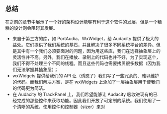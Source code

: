 ## 总结
在之前的章节中展示了一个好的架构设计能够有利于这个软件的发展，但是一个糟糕的设计则会阻碍其发展。

 * 来自于第三方的库，如 PortAudia、WxWidget，给 Audacity 提供了极大的益处。它们提供了我们系统的基石，并且解决了很多不同系统平台的差异。但是其中有一个我们必须要面对的问题，因为用这些库，我们在选择抽象层上的灵活性并不高。另外，我们在播放、录制上的代码也并不好，为了实现这个，我们不得不处理三个不同的线程。而且这些代码也需要拷贝很多数据（因为我们无法掌握其抽象层）；
 * wxWidgets 提供给我们的 API 让（诱惑了）我们写了一些冗余的、难以维护的代码。而我们解决方案，是在 wxWidgets 上添加了一层抽象层用于使我们的代码更为简洁。
 * 在 Audacity 的 TrackPanel 上，我们希望能够让 Audacity 吸收进现有的已经完成的那些控件来获取功能。因此我们开放了可定制的系统。我们使用了一个清晰的系统，使用控件和控制器（sizer）来对
